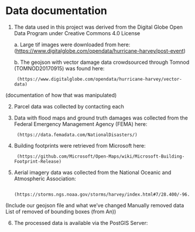 # Data documentation

1. The data used in this project was derived from the Digital Globe Open Data Program under Creative Commons 4.0 License

    a. Large tif images were downloaded from here:  (https://www.digitalglobe.com/opendata/hurricane-harvey/post-event)

    b. The geojson with vector damage data crowdsourced through Tomnod (TOMNOD20170915) was found here: 

        (https://www.digitalglobe.com/opendata/hurricane-harvey/vector-data)

(documentation of how that was manipulated)

2. Parcel data was collected by contacting each 

3. Data with flood maps and ground truth damages was collected from the Federal Emergency Management Agency (FEMA) here:  

        (https://data.femadata.com/NationalDisasters/)

4. Building footprints were retrieved from Microsoft here:  

        (https://github.com/Microsoft/Open-Maps/wiki/Microsoft-Building-Footprint-Release)

5. Aerial imagery data was collected from the National Oceanic and Atmospheric Association:  

        (https://storms.ngs.noaa.gov/storms/harvey/index.html#7/28.400/-96.690)

(Include our geojson file and what we’ve changed
Manually removed data
List of removed of bounding boxes (from An))

6. The processed data is available via the PostGIS Server:  
